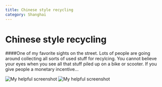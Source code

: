 ```yaml
---
title: Chinese style recycling
category: Shanghai
---
```



Chinese style recycling
=======================

####One of my favorite sights on the street. Lots of people are going around collecting all sorts of used stuff for recylcing. You cannot believe your eyes when you see all that stuff piled up on a bike or scooter. If you give people a monetary incentive...

![My helpful screenshot](http://res.cloudinary.com/djfwqxjdx/image/upload/v1412668267/IMG_7044_k4e1gl.jpg)
![My helpful screenshot](http://res.cloudinary.com/djfwqxjdx/image/upload/v1412668267/IMG_7046_wwk5jt.jpg)





